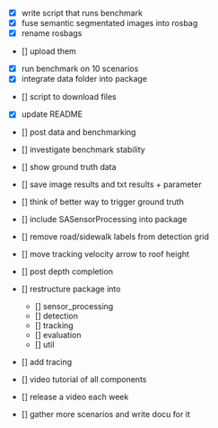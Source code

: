 
- [X] write script that runs benchmark
- [X] fuse semantic segmentated images into rosbag
- [X] rename rosbags
- [] upload them
- [X] run benchmark on 10 scenarios
- [X] integrate data folder into package
- [] script to download files
- [X] update README
- [] post data and benchmarking
- [] investigate benchmark stability
- [] show ground truth data
- [] save image results and txt results + parameter
- [] think of better way to trigger ground truth

- [] include SASensorProcessing into package
- [] remove road/sidewalk labels from detection grid
- [] move tracking velocity arrow to roof height
- [] post depth completion
- [] restructure package into
	- [] sensor_processing
	- [] detection
	- [] tracking
	- [] evaluation
	- [] util
- [] add tracing

- [] video tutorial of all components
- [] release a video each week
- [] gather more scenarios and write docu for it